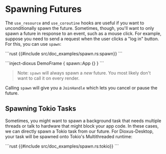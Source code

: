 # Spawning Futures

The `use_resource` and `use_coroutine` hooks are useful if you want to unconditionally spawn the future. Sometimes, though, you'll want to only spawn a future in response to an event, such as a mouse click. For example, suppose you need to send a request when the user clicks a "log in" button. For this, you can use `spawn`:

\```rust
{{#include src/doc_examples/spawn.rs:spawn}}
\```

\```inject-dioxus
DemoFrame {
    spawn::App {}
}
\```

> Note: `spawn` will always spawn a _new_ future. You most likely don't want to call it on every render.

Calling `spawn` will give you a `JoinHandle` which lets you cancel or pause the future.

## Spawning Tokio Tasks

Sometimes, you might want to spawn a background task that needs multiple threads or talk to hardware that might block your app code. In these cases, we can directly spawn a Tokio task from our future. For Dioxus-Desktop, your task will be spawned onto Tokio's Multithreaded runtime:

\```rust
{{#include src/doc_examples/spawn.rs:tokio}}
\```

